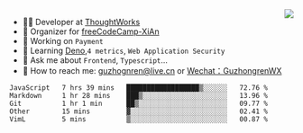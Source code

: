<img align="right" src="https://github-readme-stats.vercel.app/api?username=guzhongren&show_icons=true&icon_color=805AD5&text_color=000&bg_color=ffffff&hide_title=true" />

- 👨‍💻  Developer at [ThoughtWorks](https://thoughtworks.com)
- 🏢 Organizer for [freeCodeCamp-XiAn](https://github.com/orgs/freeCodeCamp-XiAn)
- 🔭 Working on `Payment`
- 🌱 Learning [Deno](https://deno.land/),`4 metrics`,  `Web Application Security`
- 💬 Ask me about `Frontend`, `Typescript`...
- 🔎 How to reach me: [guzhognren@live.cn](guzhognren@live.cn) or [Wechat：GuzhongrenWX]()

<!--START_SECTION:waka-->
```text
JavaScript   7 hrs 39 mins   ██████████████████▒░░░░░░   72.76 % 
Markdown     1 hr 28 mins    ███▒░░░░░░░░░░░░░░░░░░░░░   13.96 % 
Git          1 hr 1 min      ██▒░░░░░░░░░░░░░░░░░░░░░░   09.77 % 
Other        15 mins         ▓░░░░░░░░░░░░░░░░░░░░░░░░   02.41 % 
VimL         5 mins          ▒░░░░░░░░░░░░░░░░░░░░░░░░   00.87 % 
```
<!--END_SECTION:waka-->

